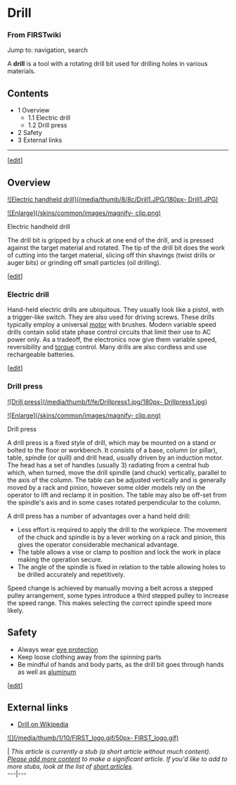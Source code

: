 # Drill

### From FIRSTwiki

Jump to: navigation, search

A **drill** is a tool with a rotating drill bit used for drilling holes in
various materials.

## Contents

  * 1 Overview
    * 1.1 Electric drill
    * 1.2 Drill press
  * 2 Safety
  * 3 External links  
---  
  
[[edit](/index.php?title=Drill&action=edit&section=1 "Edit section: Overview"
)]

##  Overview

[![Electric handheld drill](/media/thumb/8/8c/Drill1.JPG/180px-
Drill1.JPG)](/index.php/Image:Drill1.JPG "Electric handheld drill" )

[![Enlarge](/skins/common/images/magnify-
clip.png)](/index.php/Image:Drill1.JPG "Enlarge" )

Electric handheld drill

The drill bit is gripped by a chuck at one end of the drill, and is pressed
against the target material and rotated. The tip of the drill bit does the
work of cutting into the target material, slicing off thin shavings (twist
drills or auger bits) or grinding off small particles (oil drilling).

[[edit](/index.php?title=Drill&action=edit&section=2 "Edit section: Electric
drill" )]

###  Electric drill

Hand-held electric drills are ubiquitous. They usually look like a pistol,
with a trigger-like switch. They are also used for driving screws. These
drills typically employ a universal [motor](/index.php/Motor "Motor" ) with
brushes. Modern variable speed drills contain solid state phase control
circuits that limit their use to AC power only. As a tradeoff, the electronics
now give them variable speed, reversibility and [torque](/index.php/Torque
"Torque" ) control. Many drills are also cordless and use rechargeable
batteries.

[[edit](/index.php?title=Drill&action=edit&section=3 "Edit section: Drill
press" )]

###  Drill press

[![Drill press](/media/thumb/f/fe/Drillpress1.jpg/180px-
Drillpress1.jpg)](/index.php/Image:Drillpress1.jpg "Drill press" )

[![Enlarge](/skins/common/images/magnify-
clip.png)](/index.php/Image:Drillpress1.jpg "Enlarge" )

Drill press

A drill press is a fixed style of drill, which may be mounted on a stand or
bolted to the floor or workbench. It consists of a base, column (or pillar),
table, spindle (or quill) and drill head, usually driven by an induction
motor. The head has a set of handles (usually 3) radiating from a central hub
which, when turned, move the drill spindle (and chuck) vertically, parallel to
the axis of the column. The table can be adjusted vertically and is generally
moved by a rack and pinion, however some older models rely on the operator to
lift and reclamp it in position. The table may also be off-set from the
spindle's axis and in some cases rotated perpendicular to the column.

A drill press has a number of advantages over a hand held drill:

  * Less effort is required to apply the drill to the workpiece. The movement of the chuck and spindle is by a lever working on a rack and pinion, this gives the operator considerable mechanical advantage. 
  * The table allows a vise or clamp to position and lock the work in place making the operation secure. 
  * The angle of the spindle is fixed in relation to the table allowing holes to be drilled accurately and repetitively. 

Speed change is achieved by manually moving a belt across a stepped pulley
arrangement, some types introduce a third stepped pulley to increase the speed
range. This makes selecting the correct spindle speed more likely.


##  Safety

  * Always wear [eye protection](/index.php/Eye_protection "Eye protection" )
  * Keep loose clothing away from the spinning parts 
  * Be mindful of hands and body parts, as the drill bit goes through hands as well as [aluminum](/index.php/Aluminum "Aluminum" )

[[edit](/index.php?title=Drill&action=edit&section=5 "Edit section: External
links" )]

##  External links

  * [Drill on Wikipedia](http://en.wikipedia.org/wiki/Drill "http://en.wikipedia.org/wiki/Drill" )

[![](/media/thumb/1/10/FIRST_logo.gif/50px-
FIRST_logo.gif)](/index.php/Image:FIRST_logo.gif "" )

|  _This article is currently a stub (a short article without much content).
[Please add more
content](http://www.firstwiki.net/index.php?title=Drill&action=edit
"http://www.firstwiki.net/index.php?title=Drill&action=edit" ) to make a
significant article. If you'd like to add to more stubs, look at the list of
[short articles](/index.php/Special:Shortpages "Special:Shortpages" )._  
---|---  
  
